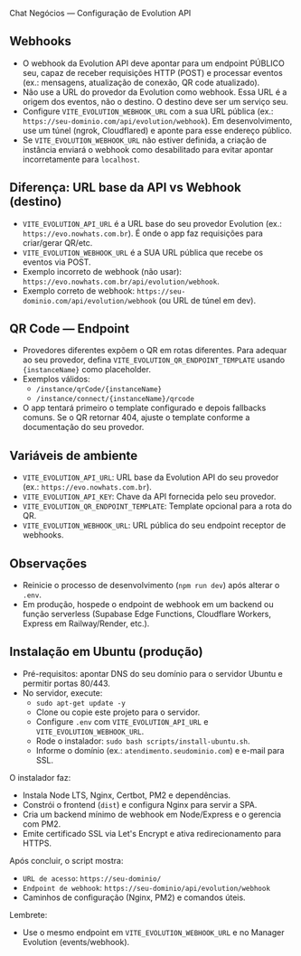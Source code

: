 Chat Negócios — Configuração de Evolution API

Webhooks
---------
- O webhook da Evolution API deve apontar para um endpoint PÚBLICO seu, capaz de receber requisições HTTP (POST) e processar eventos (ex.: mensagens, atualização de conexão, QR code atualizado).
- Não use a URL do provedor da Evolution como webhook. Essa URL é a origem dos eventos, não o destino. O destino deve ser um serviço seu.
- Configure `VITE_EVOLUTION_WEBHOOK_URL` com a sua URL pública (ex.: `https://seu-dominio.com/api/evolution/webhook`). Em desenvolvimento, use um túnel (ngrok, Cloudflared) e aponte para esse endereço público.
- Se `VITE_EVOLUTION_WEBHOOK_URL` não estiver definida, a criação de instância enviará o webhook como desabilitado para evitar apontar incorretamente para `localhost`.

Diferença: URL base da API vs Webhook (destino)
-----------------------------------------------
- `VITE_EVOLUTION_API_URL` é a URL base do seu provedor Evolution (ex.: `https://evo.nowhats.com.br`). É onde o app faz requisições para criar/gerar QR/etc.
- `VITE_EVOLUTION_WEBHOOK_URL` é a SUA URL pública que recebe os eventos via POST.
- Exemplo incorreto de webhook (não usar): `https://evo.nowhats.com.br/api/evolution/webhook`.
- Exemplo correto de webhook: `https://seu-dominio.com/api/evolution/webhook` (ou URL de túnel em dev).

QR Code — Endpoint
------------------
- Provedores diferentes expõem o QR em rotas diferentes. Para adequar ao seu provedor, defina `VITE_EVOLUTION_QR_ENDPOINT_TEMPLATE` usando `{instanceName}` como placeholder.
- Exemplos válidos:
  - `/instance/qrCode/{instanceName}`
  - `/instance/connect/{instanceName}/qrcode`
- O app tentará primeiro o template configurado e depois fallbacks comuns. Se o QR retornar 404, ajuste o template conforme a documentação do seu provedor.

Variáveis de ambiente
---------------------
- `VITE_EVOLUTION_API_URL`: URL base da Evolution API do seu provedor (ex.: `https://evo.nowhats.com.br`).
- `VITE_EVOLUTION_API_KEY`: Chave da API fornecida pelo seu provedor.
- `VITE_EVOLUTION_QR_ENDPOINT_TEMPLATE`: Template opcional para a rota do QR.
- `VITE_EVOLUTION_WEBHOOK_URL`: URL pública do seu endpoint receptor de webhooks.

Observações
-----------
- Reinicie o processo de desenvolvimento (`npm run dev`) após alterar o `.env`.
- Em produção, hospede o endpoint de webhook em um backend ou função serverless (Supabase Edge Functions, Cloudflare Workers, Express em Railway/Render, etc.).

Instalação em Ubuntu (produção)
-------------------------------
- Pré-requisitos: apontar DNS do seu domínio para o servidor Ubuntu e permitir portas 80/443.
- No servidor, execute:
  - `sudo apt-get update -y`
  - Clone ou copie este projeto para o servidor.
  - Configure `.env` com `VITE_EVOLUTION_API_URL` e `VITE_EVOLUTION_WEBHOOK_URL`.
  - Rode o instalador: `sudo bash scripts/install-ubuntu.sh`.
  - Informe o domínio (ex.: `atendimento.seudominio.com`) e e-mail para SSL.

O instalador faz:
- Instala Node LTS, Nginx, Certbot, PM2 e dependências.
- Constrói o frontend (`dist`) e configura Nginx para servir a SPA.
- Cria um backend mínimo de webhook em Node/Express e o gerencia com PM2.
- Emite certificado SSL via Let's Encrypt e ativa redirecionamento para HTTPS.

Após concluir, o script mostra:
- `URL de acesso`: `https://seu-dominio/`
- `Endpoint de webhook`: `https://seu-dominio/api/evolution/webhook`
- Caminhos de configuração (Nginx, PM2) e comandos úteis.

Lembrete:
- Use o mesmo endpoint em `VITE_EVOLUTION_WEBHOOK_URL` e no Manager Evolution (events/webhook).